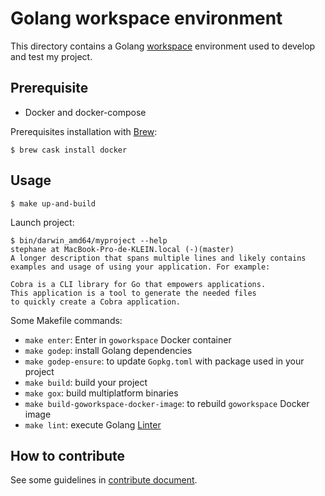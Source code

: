 # Golang workspace environment

This directory contains a Golang [workspace](https://golang.org/doc/code.html#Workspaces) environment used to develop and test my project.


## Prerequisite

* Docker and docker-compose

Prerequisites installation with [Brew](https://brew.sh/index_fr):

```
$ brew cask install docker
```


## Usage

```
$ make up-and-build
```

Launch project:

```
$ bin/darwin_amd64/myproject --help                                                                                                                     stephane at MacBook-Pro-de-KLEIN.local (-)(master)
A longer description that spans multiple lines and likely contains
examples and usage of using your application. For example:

Cobra is a CLI library for Go that empowers applications.
This application is a tool to generate the needed files
to quickly create a Cobra application.
```

Some Makefile commands:

* `make enter`: Enter in `goworkspace` Docker container
* `make godep`: install Golang dependencies
* `make godep-ensure`: to update `Gopkg.toml` with package used in your project
* `make build`: build your project
* `make gox`: build multiplatform binaries
* `make build-goworkspace-docker-image`: to rebuild `goworkspace` Docker image
* `make lint`: execute Golang [Linter](https://github.com/alecthomas/gometalinter)


## How to contribute

See some guidelines in [contribute document](CONTRIBUTE.md).
